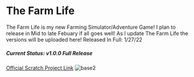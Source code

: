 # The Farm Life
The Farm Life is my new Farming Simulator/Adventure Game! I plan to release in Mid to late Febuary if all goes well!
As I update The Farm Life the versions will be uploaded here!
Released In Full: 1/27/22
##### **Current Status:** _v1.0.0 Full Release_
[Official Scratch Project Link](https://scratch.mit.edu/projects/627330608)
![base2](https://user-images.githubusercontent.com/97358009/151573656-f62b39d8-5fd0-45c7-9997-0c6e20642886.png)
